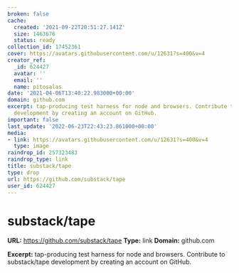```yaml
---
broken: false
cache:
  created: '2021-09-22T20:51:27.141Z'
  size: 1463676
  status: ready
collection_id: 17452361
cover: https://avatars.githubusercontent.com/u/12631?s=400&v=4
creator_ref:
  _id: 624427
  avatar: ''
  email: ''
  name: pitosalas
date: '2021-04-06T13:40:22.983000+00:00'
domain: github.com
excerpt: tap-producing test harness for node and browsers. Contribute to substack/tape
  development by creating an account on GitHub.
important: false
last_update: '2022-06-23T22:43:23.861000+00:00'
media:
- link: https://avatars.githubusercontent.com/u/12631?s=400&v=4
  type: image
raindrop_id: 257323483
raindrop_type: link
title: substack/tape
type: drop
url: https://github.com/substack/tape
user_id: 624427
---
```


# substack/tape

**URL:** https://github.com/substack/tape
**Type:** link
**Domain:** github.com

**Excerpt:** tap-producing test harness for node and browsers. Contribute to substack/tape development by creating an account on GitHub.
